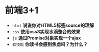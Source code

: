 # 前端3+1
- `html` **说说你对HTML5标签source的理解**
- `css` **使用css3实现水滴整合的效果**
- `js` **通过Promise对象实现一个ajax**
- `软技能` **你读书会感到焦虑吗？为什么？**


